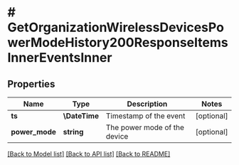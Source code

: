 # # GetOrganizationWirelessDevicesPowerModeHistory200ResponseItemsInnerEventsInner

## Properties

Name | Type | Description | Notes
------------ | ------------- | ------------- | -------------
**ts** | **\DateTime** | Timestamp of the event | [optional]
**power_mode** | **string** | The power mode of the device | [optional]

[[Back to Model list]](../../README.md#models) [[Back to API list]](../../README.md#endpoints) [[Back to README]](../../README.md)
